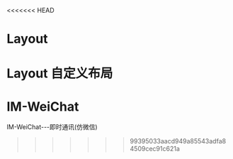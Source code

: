 <<<<<<< HEAD
# Layout
Layout 自定义布局
=======
# IM-WeiChat
IM-WeiChat---即时通讯(仿微信)
>>>>>>> 99395033aacd949a85543adfa84509cec91c621a
